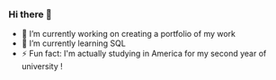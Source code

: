### Hi there 👋
- 💬 I’m currently working on creating a portfolio of my work
- 🌱 I’m currently learning SQL
- ⚡ Fun fact: I'm actually studying in America for my second year of university !

<!--
**020430/020430** is a ✨ _special_ ✨ repository because its `README.md` (this file) appears on your GitHub profile.

Here are some ideas to get you started:

- 🔭 I’m currently working on ...
- 🌱 I’m currently learning ...
- 👯 I’m looking to collaborate on ...
- 🤔 I’m looking for help with ...
- 💬 Ask me about ...
- 📫 How to reach me: ...
- 😄 Pronouns: ...
- ⚡ Fun fact: ...
-->
